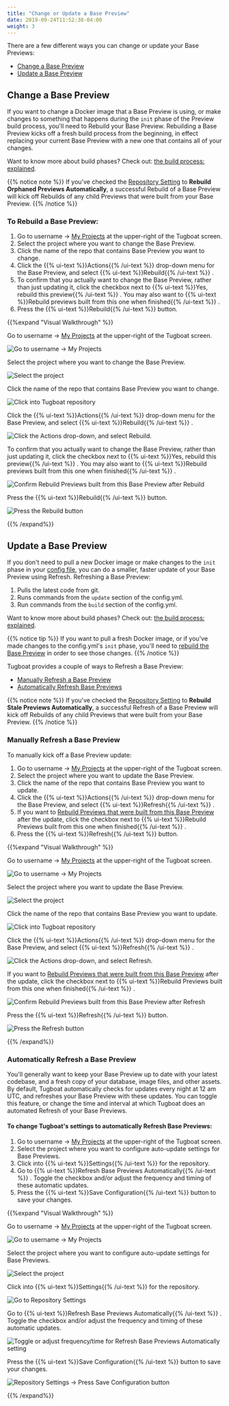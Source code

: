 ```yaml
---
title: "Change or Update a Base Preview"
date: 2019-09-24T11:52:38-04:00
weight: 3
---
```


There are a few different ways you can change or update your Base Previews:

- [Change a Base Preview](#change-a-base-preview)
- [Update a Base Preview](#update-a-base-preview)

## Change a Base Preview

If you want to change a Docker image that a Base Preview is using, or make
changes to something that happens during the `init` phase of the Preview build
process, you'll need to Rebuild your Base Preview. Rebuilding a Base Preview
kicks off a fresh build process from the beginning, in effect replacing your
current Base Preview with a new one that contains all of your changes.

Want to know more about build phases? Check out:
[the build process: explained](../../preview-deep-dive/how-previews-work/#the-build-process-explained).

{{% notice note %}} If you've checked the
[Repository Setting](/setting-up-tugboat/select-repo-settings/) to **Rebuild
Orphaned Previews Automatically**, a successful Rebuild of a Base Preview will
kick off Rebuilds of any child Previews that were built from your Base Preview.
{{% /notice %}}

### To Rebuild a Base Preview:

1. Go to username -> [My Projects](https://dashboard.tugboat.qa/projects) at the
   upper-right of the Tugboat screen.
2. Select the project where you want to change the Base Preview.
3. Click the name of the repo that contains Base Preview you want to change.
4. Click the {{% ui-text %}}Actions{{% /ui-text %}} drop-down menu for the Base
   Preview, and select {{% ui-text %}}Rebuild{{% /ui-text %}} .
5. To confirm that you actually want to change the Base Preview, rather than
   just updating it, click the checkbox next to {{% ui-text %}}Yes, rebuild this
   preview{{% /ui-text %}} . You may also want to {{% ui-text %}}Rebuild
   previews built from this one when finished{{% /ui-text %}} .
6. Press the {{% ui-text %}}Rebuild{{% /ui-text %}} button.

{{%expand "Visual Walkthrough" %}}

Go to username -> [My Projects](https://dashboard.tugboat.qa/projects) at the
upper-right of the Tugboat screen.

![Go to username -> My Projects](/_images/go-to-user-my-projects.png)

Select the project where you want to change the Base Preview.

![Select the project](/_images/select-a-project.png)

Click the name of the repo that contains Base Preview you want to change.

![Click into Tugboat repository](/_images/click-into-tugboat-repository.png)

Click the {{% ui-text %}}Actions{{% /ui-text %}} drop-down menu for the Base
Preview, and select {{% ui-text %}}Rebuild{{% /ui-text %}} .

![Click the Actions drop-down, and select Rebuild.](/_images/base-preview-actions-rebuild.png)

To confirm that you actually want to change the Base Preview, rather than just
updating it, click the checkbox next to {{% ui-text %}}Yes, rebuild this
preview{{% /ui-text %}} . You may also want to {{% ui-text %}}Rebuild previews
built from this one when finished{{% /ui-text %}} .

![Confirm Rebuild Previews built from this Base Preview after Rebuild](/_images/base-preview-rebuild-previews-from-base-after-rebuild.png)

Press the {{% ui-text %}}Rebuild{{% /ui-text %}} button.

![Press the Rebuild button](/_images/base-preview-press-rebuild-button.png)

{{% /expand%}}

## Update a Base Preview

If you don't need to pull a new Docker image or make changes to the `init` phase
in your [config file](/setting-up-tugboat/create-a-tugboat-config-file/), you
can do a smaller, faster update of your Base Preview using Refresh. Refreshing a
Base Preview:

1. Pulls the latest code from git.
2. Runs commands from the `update` section of the config.yml.
3. Run commands from the `build` section of the config.yml.

Want to know more about build phases? Check out:
[the build process: explained](../../preview-deep-dive/how-previews-work/#the-build-process-explained).

{{% notice tip %}} If you want to pull a fresh Docker image, or if you've made
changes to the config.yml's `init` phase, you'll need to
[rebuild the Base Preview](#change-a-base-preview) in order to see those
changes. {{% /notice %}}

Tugboat provides a couple of ways to Refresh a Base Preview:

- [Manually Refresh a Base Preview](#manually-refresh-a-base-preview)
- [Automatically Refresh Base Previews](#automatically-refresh-a-base-preview)

{{% notice note %}} If you've checked the
[Repository Setting](/setting-up-tugboat/select-repo-settings/) to **Rebuild
Stale Previews Automatically**, a successful Refresh of a Base Preview will kick
off Rebuilds of any child Previews that were built from your Base Preview.
{{% /notice %}}

### Manually Refresh a Base Preview

To manually kick off a Base Preview update:

1. Go to username -> [My Projects](https://dashboard.tugboat.qa/projects) at the
   upper-right of the Tugboat screen.
2. Select the project where you want to update the Base Preview.
3. Click the name of the repo that contains Base Preview you want to update.
4. Click the {{% ui-text %}}Actions{{% /ui-text %}} drop-down menu for the Base
   Preview, and select {{% ui-text %}}Refresh{{% /ui-text %}} .
5. If you want to
   [Rebuild Previews that were built from this Base Preview](../building-new-previews/)
   after the update, click the checkbox next to {{% ui-text %}}Rebuild Previews
   built from this one when finished{{% /ui-text %}} .
6. Press the {{% ui-text %}}Refresh{{% /ui-text %}} button.

{{%expand "Visual Walkthrough" %}}

Go to username -> [My Projects](https://dashboard.tugboat.qa/projects) at the
upper-right of the Tugboat screen.

![Go to username -> My Projects](/_images/go-to-user-my-projects.png)

Select the project where you want to update the Base Preview.

![Select the project](/_images/select-a-project.png)

Click the name of the repo that contains Base Preview you want to update.

![Click into Tugboat repository](/_images/click-into-tugboat-repository.png)

Click the {{% ui-text %}}Actions{{% /ui-text %}} drop-down menu for the Base
Preview, and select {{% ui-text %}}Refresh{{% /ui-text %}} .

![Click the Actions drop-down, and select Refresh.](/_images/base-preview-actions-refresh.png)

If you want to
[Rebuild Previews that were built from this Base Preview](../building-new-previews/)
after the update, click the checkbox next to {{% ui-text %}}Rebuild Previews
built from this one when finished{{% /ui-text %}} .

![Confirm Rebuild Previews built from this Base Preview after Refresh](/_images/base-preview-rebuild-previews-from-base-after-refresh.png)

Press the {{% ui-text %}}Refresh{{% /ui-text %}} button.

![Press the Refresh button](/_images/base-preview-press-refresh-button.png)

{{% /expand%}}

### Automatically Refresh a Base Preview

You'll generally want to keep your Base Preview up to date with your latest
codebase, and a fresh copy of your database, image files, and other assets. By
default, Tugboat automatically checks for updates every night at 12 am UTC, and
refreshes your Base Preview with these updates. You can toggle this feature, or
change the time and interval at which Tugboat does an automated Refresh of your
Base Previews.

#### To change Tugboat's settings to automatically Refresh Base Previews:

1. Go to username -> [My Projects](https://dashboard.tugboat.qa/projects) at the
   upper-right of the Tugboat screen.
2. Select the project where you want to configure auto-update settings for Base
   Previews.
3. Click into {{% ui-text %}}Settings{{% /ui-text %}} for the repository.
4. Go to {{% ui-text %}}Refresh Base Previews Automatically{{% /ui-text %}} .
   Toggle the checkbox and/or adjust the frequency and timing of these automatic
   updates.
5. Press the {{% ui-text %}}Save Configuration{{% /ui-text %}} button to save
   your changes.

{{%expand "Visual Walkthrough" %}}

Go to username -> [My Projects](https://dashboard.tugboat.qa/projects) at the
upper-right of the Tugboat screen.

![Go to username -> My Projects](/_images/go-to-user-my-projects.png)

Select the project where you want to configure auto-update settings for Base
Previews.

![Select the project](/_images/select-a-project.png)

Click into {{% ui-text %}}Settings{{% /ui-text %}} for the repository.

![Go to Repository Settings](/_images/go-to-repository-settings.png)

Go to {{% ui-text %}}Refresh Base Previews Automatically{{% /ui-text %}} .
Toggle the checkbox and/or adjust the frequency and timing of these automatic
updates.

![Toggle or adjust frequency/time for Refresh Base Previews Automatically setting](/_images/repository-settings-refresh-base-previews-automatically.png)

Press the {{% ui-text %}}Save Configuration{{% /ui-text %}} button to save your
changes.

![Repository Settings -> Press Save Configuration button](/_images/repository-settings-press-save-configuration.png)

{{% /expand%}}
